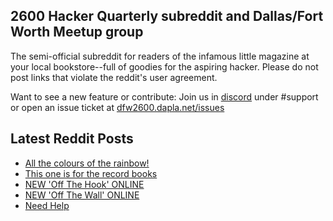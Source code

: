 ## 2600 Hacker Quarterly subreddit and Dallas/Fort Worth Meetup group
The semi-official subreddit for readers of the infamous little magazine at your local bookstore--full of goodies for the aspiring hacker. Please do not post links that violate the reddit's user agreement.

Want to see a new feature or contribute: 
Join us in [discord](https://dfw2600.dapla.net/chat) under #support or open an issue ticket at [dfw2600.dapla.net/issues](https://dfw2600.dapla.net/issues)

## Latest Reddit Posts
<!-- BLOG-POST-LIST:START -->
- [All the colours of the rainbow!](https://www.reddit.com/r/2600/comments/1c9m05k/all_the_colours_of_the_rainbow/)
- [This one is for the record books](https://www.reddit.com/r/2600/comments/1c8a6jn/this_one_is_for_the_record_books/)
- [NEW 'Off The Hook' ONLINE](https://2600.com/hook/17-04-2024)
- [NEW 'Off The Wall' ONLINE](https://2600.com/wall/16-04-2024)
- [Need Help](https://www.reddit.com/r/2600/comments/1c0orvk/need_help/)
<!-- BLOG-POST-LIST:END -->
